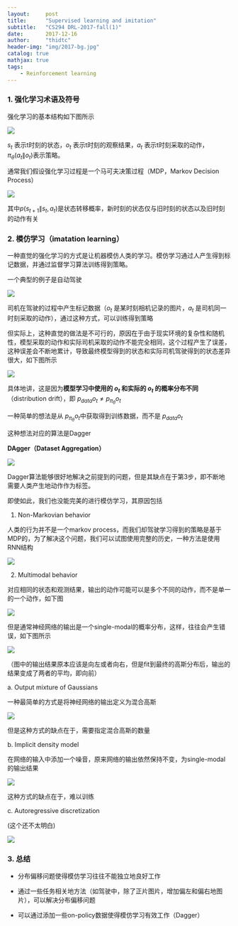 ```yaml
---
layout:     post
title:      "Supervised learning and imitation"
subtitle:   "CS294 DRL-2017-fall(1)"
date:       2017-12-16
author:     "thidtc"
header-img: "img/2017-bg.jpg"
catalog: true
mathjax: true
tags:
    - Reinforcement learning
---
```


### 1. 强化学习术语及符号
强化学习的基本结构如下图所示

![](/img/DRL-2017-fall/supervised_learning_and_imitation/part1_figure1.png)

$s_t$ 表示t时刻的状态，$o_t$ 表示t时刻的观察结果，$a_t$ 表示t时刻采取的动作，$\pi_\theta (a_t \|o_t)$表示策略。

通常我们假设强化学习过程是一个马可夫决策过程（MDP，Markov Decision Process）

![](/img/DRL-2017-fall/supervised_learning_and_imitation/part1_figure2.png)

其中$p(s_{t+1} \|s_t,a_t)$是状态转移概率，新时刻的状态仅与旧时刻的状态以及旧时刻的动作有关

### 2. 模仿学习（imatation learning）
一种直觉的强化学习的方式是让机器模仿人类的学习。模仿学习通过人产生得到标记数据，并通过监督学习算法训练得到策略。

一个典型的例子是自动驾驶

![](/img/DRL-2017-fall/supervised_learning_and_imitation/part2_figure1.png)

司机在驾驶的过程中产生标记数据（$o_t$ 是某时刻相机记录的图片，$a_t$ 是司机同一时刻采取的动作），通过这种方式，可以训练得到策略

但实际上，这种直觉的做法是不可行的，原因在于由于现实环境的复杂性和随机性，模型采取的动作和实际司机采取的动作不能完全相同，这个过程产生了误差，这种误差会不断地累计，导致最终模型得到的状态和实际司机驾驶得到的状态差异很大，如下图所示

![](/img/DRL-2017-fall/supervised_learning_and_imitation/part2_figure2.png)

具体地讲，这是因为**模型学习中使用的 $o_t$ 和实际的 $o_t$ 的概率分布不同**（distribution drift），即 $p_{data} {o_t } \not= p_{\pi_\theta } {o_t }$

一种简单的想法是从 $p_{\pi_\theta } {o_t }$中获取得到训练数据，而不是 $p_{data} {o_t }$

这种想法对应的算法是Dagger

**DAgger（Dataset Aggregation）**

![](/img/DRL-2017-fall/supervised_learning_and_imitation/part2_figure3.png)

Dagger算法能够很好地解决之前提到的问题，但是其缺点在于第3步，即不断地需要人类产生地动作作为标签。

即使如此，我们也没能完美的进行模仿学习，其原因包括

1. Non-Markovian behavior

人类的行为并不是一个markov process，而我们却驾驶学习得到的策略是基于MDP的，为了解决这个问题，我们可以试图使用完整的历史，一种方法是使用RNN结构

![](/img/DRL-2017-fall/supervised_learning_and_imitation/part2_figure4.png)

2. Multimodal behavior

对应相同的状态和观测结果，输出的动作可能可以是多个不同的动作，而不是单一的一个动作，如下图

![](/img/DRL-2017-fall/supervised_learning_and_imitation/part2_figure5.png)

但是通常神经网络的输出是一个single-modal的概率分布，这样，往往会产生错误，如下图所示

![](/img/DRL-2017-fall/supervised_learning_and_imitation/part2_figure6.png)

（图中的输出结果原本应该是向左或者向右，但是fit到最终的高斯分布后，输出的结果变成了两者的平均，即向前）

  a. Output mixture of Gaussians

  一种最简单的方式是将神经网络的输出定义为混合高斯

  ![](/img/DRL-2017-fall/supervised_learning_and_imitation/part2_figure7.png)

  但是这种方式的缺点在于，需要指定混合高斯的数量

  b. Implicit density model

  在网络的输入中添加一个噪音，原来网络的输出依然保持不变，为single-modal的输出结果

  ![](/img/DRL-2017-fall/supervised_learning_and_imitation/part2_figure8.png)

  这种方式的缺点在于，难以训练

  c. Autoregressive discretization

  (这个还不太明白)

  ![](/img/DRL-2017-fall/supervised_learning_and_imitation/part2_figure9.png)

### 3. 总结
* 分布偏移问题使得模仿学习往往不能独立地良好工作

* 通过一些任务相关地方法（如驾驶中，除了正片图片，增加偏左和偏右地图片），可以解决分布偏移问题

* 可以通过添加一些on-policy数据使得模仿学习有效工作（Dagger）